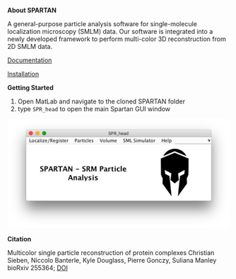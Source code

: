 **About SPARTAN**

A general-purpose particle analysis software for single-molecule localization microscopy (SMLM) data. Our software is integrated into a newly developed framework to perform multi-color 3D reconstruction from 2D SMLM data. 

[Documentation](https://github.com/christian-7/MultiColorSPR/wiki) 

[Installation](https://github.com/christian-7/MultiColorSPR/wiki/setup)

**Getting Started**

1. Open MatLab and navigate to the cloned SPARTAN folder
2. type `SPR_head` to open the main Spartan GUI window

![](https://github.com/christian-7/MultiColorSPR/blob/master/documentation/spartan_head.png)

**Citation**

Multicolor single particle reconstruction of protein complexes
Christian Sieben, Niccolo Banterle, Kyle Douglass, Pierre Gonczy, Suliana Manley
bioRxiv 255364; [DOI](https://www.biorxiv.org/content/early/2018/01/28/255364) 









